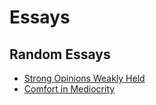 # Essays


## Random Essays
* [Strong Opinions Weakly Held](/essays/2)
* [Comfort in Mediocrity](/essays/3)
